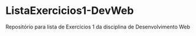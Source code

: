 # ListaExercicios1-DevWeb
Repositório para lista de Exercícios 1 da disciplina de Desenvolvimento Web 
